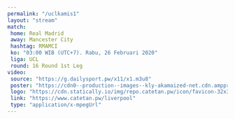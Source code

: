 ```yaml
---
permalink: "/uclkamis1"
layout: "stream"
match:
 home: Real Madrid
 away: Mancester City
 hashtag: RMAMCI
 ko: "03:00 WIB (UTC+7). Rabu, 26 Februari 2020"
 liga: UCL
 round: 16 Round 1st Leg
video:
 source: "https://g.dailysport.pw/x11/x1.m3u8"
 poster: "https://cdn0--production--images--kly-akamaized-net.cdn.ampproject.org/ii/w1200/s/cdn0-production-images-kly.akamaized.net/mqLoMYi63OAZbOGTyXeEgzX2ZcM=/673x373/smart/filters:quality(75):strip_icc():format(jpeg)/kly-media-production/medias/3059930/original/042338000_1582616172-Liga_Champions_-_Real_Madrid_Vs_Manchester_City.jpg"
 logo: "https://cdn.statically.io/img/repo.catetan.pw/icon/favicon-32x32.png"
 link: "https://www.catetan.pw/liverpool"
 type: "application/x-mpegUrl"
---
```

<!--

[![Liverpool 1](https://cdn.statically.io/img/wallpaperplay.com/walls/full/9/f/e/324276.jpg?w=720&quality=60&format=webp)](https://cdn.statically.io/img/wallpaperplay.com/walls/full/9/f/e/324276.jpg)

[![Liverpool 2](https://cdn.statically.io/img/wallpaperplay.com/walls/full/c/d/6/324234.jpg?w=720&quality=60&format=webp)](https://cdn.statically.io/img/wallpaperplay.com/walls/full/c/d/6/324234.jpg)

[![Liverpool 3](https://cdn.statically.io/img/wallpaperplay.com/walls/full/7/1/1/324254.jpg?w=720&quality=60&format=webp)](https://cdn.statically.io/img/wallpaperplay.com/walls/full/7/1/1/324254.jpg)


